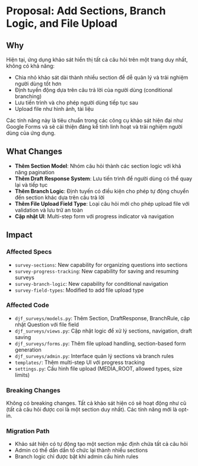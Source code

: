 # Proposal: Add Sections, Branch Logic, and File Upload

## Why

Hiện tại, ứng dụng khảo sát hiển thị tất cả câu hỏi trên một trang duy nhất, không có khả năng:
- Chia nhỏ khảo sát dài thành nhiều section để dễ quản lý và trải nghiệm người dùng tốt hơn
- Định tuyến động dựa trên câu trả lời của người dùng (conditional branching)
- Lưu tiến trình và cho phép người dùng tiếp tục sau
- Upload file như hình ảnh, tài liệu

Các tính năng này là tiêu chuẩn trong các công cụ khảo sát hiện đại như Google Forms và sẽ cải thiện đáng kể tính linh hoạt và trải nghiệm người dùng của ứng dụng.

## What Changes

- **Thêm Section Model**: Nhóm câu hỏi thành các section logic với khả năng pagination
- **Thêm Draft Response System**: Lưu tiến trình để người dùng có thể quay lại và tiếp tục
- **Thêm Branch Logic**: Định tuyến có điều kiện cho phép tự động chuyển đến section khác dựa trên câu trả lời
- **Thêm File Upload Field Type**: Loại câu hỏi mới cho phép upload file với validation và lưu trữ an toàn
- **Cập nhật UI**: Multi-step form với progress indicator và navigation

## Impact

### Affected Specs
- `survey-sections`: New capability for organizing questions into sections
- `survey-progress-tracking`: New capability for saving and resuming surveys
- `survey-branch-logic`: New capability for conditional navigation
- `survey-field-types`: Modified to add file upload type

### Affected Code
- `djf_surveys/models.py`: Thêm Section, DraftResponse, BranchRule, cập nhật Question với file field
- `djf_surveys/views.py`: Cập nhật logic để xử lý sections, navigation, draft saving
- `djf_surveys/forms.py`: Thêm file upload handling, section-based form generation
- `djf_surveys/admin.py`: Interface quản lý sections và branch rules
- `templates/`: Thêm multi-step UI với progress tracking
- `settings.py`: Cấu hình file upload (MEDIA_ROOT, allowed types, size limits)

### Breaking Changes
Không có breaking changes. Tất cả khảo sát hiện có sẽ hoạt động như cũ (tất cả câu hỏi được coi là một section duy nhất). Các tính năng mới là opt-in.

### Migration Path
- Khảo sát hiện có tự động tạo một section mặc định chứa tất cả câu hỏi
- Admin có thể dần dần tổ chức lại thành nhiều sections
- Branch logic chỉ được bật khi admin cấu hình rules
